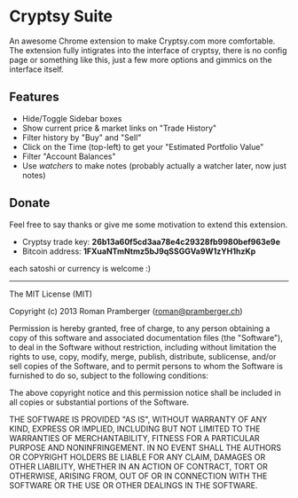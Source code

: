 # Cryptsy Suite

An awesome Chrome extension to make Cryptsy.com more comfortable. The extension fully intigrates into the interface of cryptsy, there is no config page or something like this, just a few more options and gimmics on the interface itself.

## Features

* Hide/Toggle Sidebar boxes
* Show current price & market links on "Trade History"
* Filter history by "Buy" and "Sell"
* Click on the Time (top-left) to get your "Estimated Portfolio Value"
* Filter "Account Balances"
* Use _watchers_ to make notes (probably actually a watcher later, now just notes)

## Donate

Feel free to say thanks or give me some motivation to extend this extension.

* Cryptsy trade key: **26b13a60f5cd3aa78e4c29328fb9980bef963e9e**
* Bitcoin address: **1FXuaNTmNtmz5bJ9qSSGGVa9W1zYH1hzKp**

each satoshi or currency is welcome :)

---

The MIT License (MIT)

Copyright (c) 2013 Roman Pramberger (roman@pramberger.ch)

Permission is hereby granted, free of charge, to any person obtaining a copy
of this software and associated documentation files (the "Software"), to deal
in the Software without restriction, including without limitation the rights
to use, copy, modify, merge, publish, distribute, sublicense, and/or sell
copies of the Software, and to permit persons to whom the Software is
furnished to do so, subject to the following conditions:

The above copyright notice and this permission notice shall be included in
all copies or substantial portions of the Software.

THE SOFTWARE IS PROVIDED "AS IS", WITHOUT WARRANTY OF ANY KIND, EXPRESS OR
IMPLIED, INCLUDING BUT NOT LIMITED TO THE WARRANTIES OF MERCHANTABILITY,
FITNESS FOR A PARTICULAR PURPOSE AND NONINFRINGEMENT. IN NO EVENT SHALL THE
AUTHORS OR COPYRIGHT HOLDERS BE LIABLE FOR ANY CLAIM, DAMAGES OR OTHER
LIABILITY, WHETHER IN AN ACTION OF CONTRACT, TORT OR OTHERWISE, ARISING FROM,
OUT OF OR IN CONNECTION WITH THE SOFTWARE OR THE USE OR OTHER DEALINGS IN
THE SOFTWARE.
